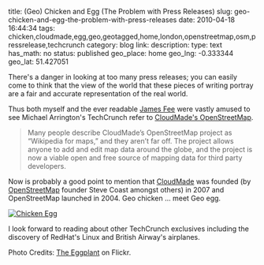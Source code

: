 title: (Geo) Chicken and Egg (The Problem with Press Releases)
slug: geo-chicken-and-egg-the-problem-with-press-releases
date: 2010-04-18 16:44:34
tags: chicken,cloudmade,egg,geo,geotagged,home,london,openstreetmap,osm,pressrelease,techcrunch
category: blog
link: 
description: 
type: text
has_math: no
status: published
geo_place: home
geo_lng: -0.333344
geo_lat: 51.427051

There's a danger in looking at too many press releases; you can easily come to think that the view of the world that these pieces of writing portray are a fair and accurate representation of the real world.

Thus both myself and the ever readable [James Fee](https://www.spatiallyadjusted.com/2010/04/17/cloudmades-openstreetmap-project-is-successful/ "https://www.spatiallyadjusted.com/2010/04/17/cloudmades-openstreetmap-project-is-successful/") were vastly amused to see Michael Arrington's TechCrunch refer to [CloudMade's OpenStreetMap](https://techcrunch.com/2010/04/17/cloudmades-openstreetmap-surges-on-wikipedia-like-user-passion/ "https://techcrunch.com/2010/04/17/cloudmades-openstreetmap-surges-on-wikipedia-like-user-passion/").


<!-- TEASER_END -->

> Many people describe CloudMade’s OpenStreetMap project as “Wikipedia for maps,” and they aren’t far off. The project allows anyone to add and edit map data around the globe, and the project is now a viable open and free source of mapping data for third party developers.


Now is probably a good point to mention that [CloudMade](https://www.cloudmade.com/ "https://www.cloudmade.com/") was founded (by [OpenStreetMap](https://www.openstreetmap.org/ "https://www.openstreetmap.org/") founder Steve Coast amongst others) in 2007 and OpenStreetMap launched in 2004. Geo chicken ... meet Geo egg.

[![Chicken Egg](https://farm3.static.flickr.com/2124/2419989258_02136a4366_d.jpg)](https://www.flickr.com/photos/eggplant/2419989258/ "Chicken Egg")

I look forward to reading about other TechCrunch exclusives including the discovery of RedHat's Linux and British Airway's airplanes.

Photo Credits: [The Eggplant](hhttps://www.flickr.com/photos/eggplant/2419989258/ "hhttps://www.flickr.com/photos/eggplant/2419989258/") on Flickr.


